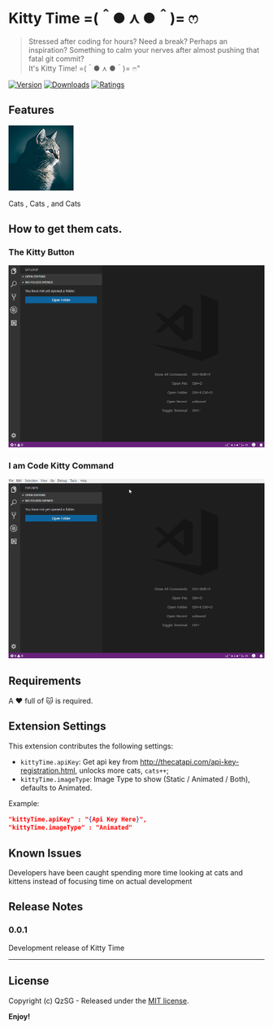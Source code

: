# Kitty Time =(＾● ⋏ ●＾)= ෆ
> Stressed after coding for hours? Need a break? Perhaps an inspiration? Something to calm your nerves after almost pushing that fatal git commit?  
> It's Kitty Time! =(＾● ⋏ ●＾)= ෆ"


[![Version](https://img.shields.io/vscode-marketplace/v/QzSG.kitty-time.svg?style=for-the-badge)](https://marketplace.visualstudio.com/items?itemName=QzSG.kitty-time)
[![Downloads](https://img.shields.io/vscode-marketplace/d/QzSG.kitty-time.svg?style=for-the-badge)](https://marketplace.visualstudio.com/items?itemName=QzSG.kitty-time)
[![Ratings](https://img.shields.io/vscode-marketplace/r/QzSG.kitty-time.svg?style=for-the-badge)](https://marketplace.visualstudio.com/items?itemName=QzSG.kitty-time#review-details)

## Features

![CATS!!!](image/logo-128x128.png)

Cats , Cats , and Cats

## How to get them cats.

### The Kitty Button

![Kitty Button](image/kitty-button.gif)

### I am Code Kitty Command

![Kitty Command](image/kitty-command.gif)

## Requirements

A :heart: full of :cat: is required. 

## Extension Settings

This extension contributes the following settings:

* `kittyTime.apiKey`: Get api key from http://thecatapi.com/api-key-registration.html, unlocks more cats, `cats++`;
* `kittyTime.imageType`: Image Type to show (Static / Animated / Both), defaults to Animated. 

Example:
```json
"kittyTime.apiKey" : "{Api Key Here}",
"kittyTime.imageType" : "Animated"
```
## Known Issues

Developers have been caught spending more time looking at cats and kittens instead of focusing time on actual development

## Release Notes

### 0.0.1

Development release of Kitty Time

-----------------------------------------------------------------------------------------------------------

## License

Copyright (c) QzSG - Released under the [MIT license](LICENSE).

**Enjoy!**
